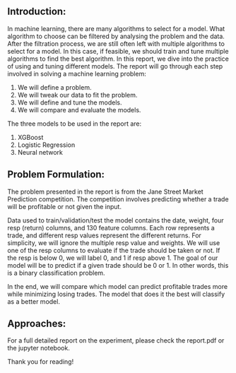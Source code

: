 ## Introduction:

In machine learning, there are many algorithms to select for a model. What algorithm to choose can be filtered by analysing the problem and the data. After the filtration process, we are still often left with multiple algorithms to select for a model. In this case, if feasible, we should train and tune multiple algorithms to find the best algorithm. In this report, we dive into the practice of using and tuning different models. The report will go through each step involved in solving a machine learning problem:
  1.  We will define a problem.
  2.	We will tweak our data to fit the problem.
  3.	We will define and tune the models.
  4.	We will compare and evaluate the models.
  
The three models to be used in the report are:

  1.	XGBoost
  2.	Logistic Regression
  3.	Neural network


## Problem Formulation:

The problem presented in the report is from the Jane Street Market Prediction competition. The competition involves predicting whether a trade will be profitable or not given the input.

Data used to train/validation/test the model contains the date, weight, four resp (return) columns, and 130 feature columns. Each row represents a trade, and different resp values represent the different returns. For simplicity, we will ignore the multiple resp value and weights. We will use one of the resp columns to evaluate if the trade should be taken or not. If the resp is below 0, we will label 0, and 1 if resp above 1. The goal of our model will be to predict if a given trade should be 0 or 1. In other words, this is a binary classification problem.

In the end, we will compare which model can predict profitable trades more while minimizing losing trades. The model that does it the best will classify as a better model.

## Approaches:

For a full detailed report on the experiment, please check the report.pdf or the jupyter notebook.

Thank you for reading!
